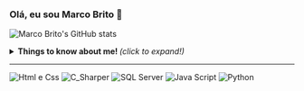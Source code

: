 
### Olá, eu sou Marco Brito 👋
![Marco Brito's GitHub stats](https://github-readme-stats.vercel.app/api?username=BritosMarco&show_icons=true&theme=tokyonight)

<details>
  <summary> <b> Things to know about me! </b> <i>(click to expand!)</i> </summary>
  
  <br>
  

</details>

<p align="center">

  <!-- For more icons please follow  https://github.com/MikeCodesDotNET/ColoredBadges -->
---
  
![Html e Css](https://user-images.githubusercontent.com/85652672/125280017-f96fa400-e2ea-11eb-8674-3e551a03404e.jpg)
![C_Sharper](https://user-images.githubusercontent.com/85652672/125280995-1658a700-e2ec-11eb-847d-9578b2b4ef4c.jpg)
![SQL Server](https://user-images.githubusercontent.com/85652672/125281064-2bcdd100-e2ec-11eb-9b17-a1f409fb2e09.jpg)
![Java Script](https://user-images.githubusercontent.com/85652672/126040932-b55ed228-ca2d-49db-a6a1-86bd0cb8fffa.jpg)
![Python](https://user-images.githubusercontent.com/85652672/125281090-32f4df00-e2ec-11eb-9f9d-4fa8f07e55e9.jpg)

</p>
<!--
**BritosMarco/BritosMarco** is a ✨ _special_ ✨ repository because its `README.md` (this file) appears on your GitHub profile.

Here are some ideas to get you started:

- 🔭 I’m currently working on ...
- 🌱 I’m currently learning ...
- 👯 I’m looking to collaborate on ...
- 🤔 I’m looking for help with ...
- 💬 Ask me about ...
- 📫 How to reach me: ...
- 😄 Pronouns: ...
- ⚡ Fun fact: ...
-->
